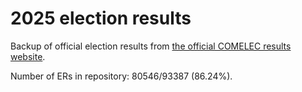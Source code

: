 # 2025 election results

Backup of official election results from [the official COMELEC results website](https://2025electionresults.comelec.gov.ph).















































Number of ERs in repository: 80546/93387 (86.24%).
